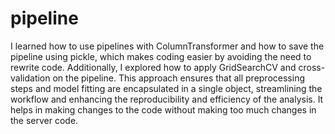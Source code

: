 # pipeline
I learned how to use pipelines with ColumnTransformer and how to save the pipeline using pickle, which makes coding easier by avoiding the need to rewrite code. Additionally, I explored how to apply GridSearchCV and cross-validation on the pipeline. This approach ensures that all preprocessing steps and model fitting are encapsulated in a single object, streamlining the workflow and enhancing the reproducibility and efficiency of the analysis. It helps in making changes to the code without making too much changes in the server code.
